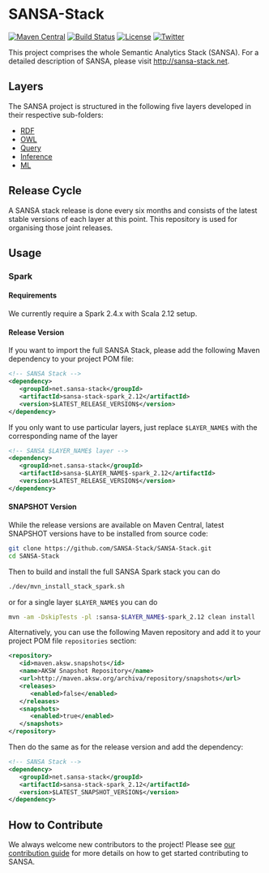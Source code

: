 # SANSA-Stack
[![Maven Central](https://maven-badges.herokuapp.com/maven-central/net.sansa-stack/sansa-parent/badge.svg)](https://maven-badges.herokuapp.com/maven-central/net.sansa-stack/sansa-parent)
[![Build Status](https://github.com/SANSA-Stack/SANSA-Stack/workflows/CI/badge.svg)](https://github.com/SANSA-Stack/SANSA-Stack/actions?query=workflow%3ACI)
[![License](https://img.shields.io/badge/License-Apache%202.0-blue.svg)](https://opensource.org/licenses/Apache-2.0)
[![Twitter](https://img.shields.io/twitter/follow/SANSA_Stack.svg?style=social)](https://twitter.com/SANSA_Stack)

This project comprises the whole Semantic Analytics Stack (SANSA). For a detailed description of SANSA, please visit http://sansa-stack.net. 

## Layers
The SANSA project is structured in the following five layers developed in their respective sub-folders:

* [RDF](sansa-rdf)
* [OWL](sansa-owl)
* [Query](sansa-query)
* [Inference](sansa-inference)
* [ML](sansa-ml)

## Release Cycle
A SANSA stack release is done every six months and consists of the latest stable versions of each layer at this point. This repository is used for organising those joint releases.

## Usage

### Spark

#### Requirements

We currently require a Spark 2.4.x with Scala 2.12 setup.

#### Release Version
If you want to import the full SANSA Stack, please add the following Maven dependency to your project POM file:
```xml
<!-- SANSA Stack -->
<dependency>
   <groupId>net.sansa-stack</groupId>
   <artifactId>sansa-stack-spark_2.12</artifactId>
   <version>$LATEST_RELEASE_VERSION$</version>
</dependency>
```
If you only want to use particular layers, just replace `$LAYER_NAME$` with the corresponding name of the layer
```xml
<!-- SANSA $LAYER_NAME$ layer -->
<dependency>
   <groupId>net.sansa-stack</groupId>
   <artifactId>sansa-$LAYER_NAME$-spark_2.12</artifactId>
   <version>$LATEST_RELEASE_VERSION$</version>
</dependency>
```

#### SNAPSHOT Version
While the release versions are available on Maven Central, latest SNAPSHOT versions have to be installed from source code:
```bash
git clone https://github.com/SANSA-Stack/SANSA-Stack.git
cd SANSA-Stack
```
Then to build and install the full SANSA Spark stack you can do
```bash
./dev/mvn_install_stack_spark.sh 
```
or for a single layer `$LAYER_NAME$` you can do
```bash
mvn -am -DskipTests -pl :sansa-$LAYER_NAME$-spark_2.12 clean install 
```

Alternatively, you can use the following Maven repository and add it to your project POM file `repositories` section:
```xml
<repository>
   <id>maven.aksw.snapshots</id>
   <name>AKSW Snapshot Repository</name>
   <url>http://maven.aksw.org/archiva/repository/snapshots</url>
   <releases>
      <enabled>false</enabled>
   </releases>
   <snapshots>
      <enabled>true</enabled>
   </snapshots>
</repository>
```
Then do the same as for the release version and add the dependency:
```xml
<!-- SANSA Stack -->
<dependency>
   <groupId>net.sansa-stack</groupId>
   <artifactId>sansa-stack-spark_2.12</artifactId>
   <version>$LATEST_SNAPSHOT_VERSION$</version>
</dependency>
```

## How to Contribute
We always welcome new contributors to the project! Please see [our contribution guide](http://sansa-stack.net/contributing-to-sansa/) for more details on how to get started contributing to SANSA.
